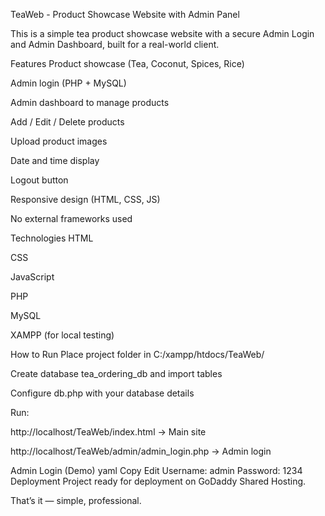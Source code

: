 TeaWeb - Product Showcase Website with Admin Panel

This is a simple tea product showcase website with a secure Admin Login and Admin Dashboard, built for a real-world client.

Features
Product showcase (Tea, Coconut, Spices, Rice)

Admin login (PHP + MySQL)

Admin dashboard to manage products

Add / Edit / Delete products

Upload product images

Date and time display

Logout button

Responsive design (HTML, CSS, JS)

No external frameworks used

Technologies
HTML

CSS

JavaScript

PHP

MySQL

XAMPP (for local testing)

How to Run
Place project folder in C:/xampp/htdocs/TeaWeb/

Create database tea_ordering_db and import tables

Configure db.php with your database details

Run:

http://localhost/TeaWeb/index.html → Main site

http://localhost/TeaWeb/admin/admin_login.php → Admin login


Admin Login (Demo)
yaml
Copy
Edit
Username: admin
Password: 1234
Deployment
Project ready for deployment on GoDaddy Shared Hosting.

That’s it — simple, professional.
